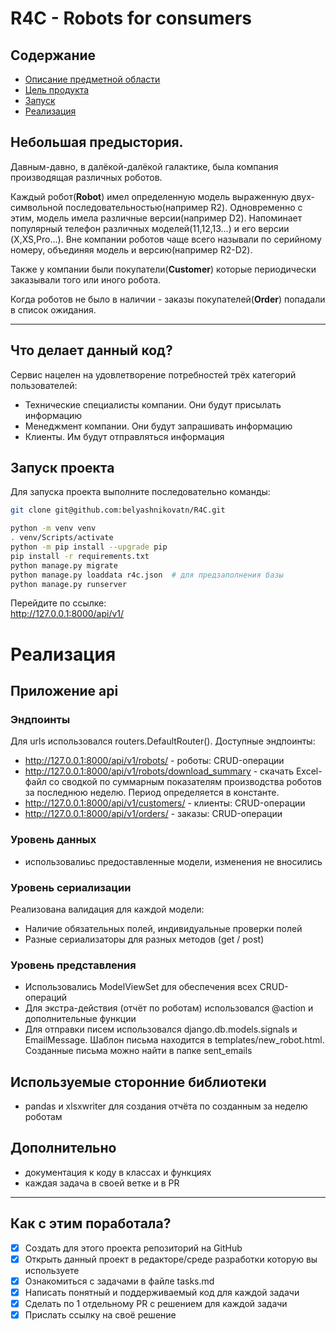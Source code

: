 # R4C - Robots for consumers

## Содержание
- [Описание предметной области](#небольшая-предыстория)
- [Цель продукта](#что-делает-данный-код?)
- [Запуск](#запуск-проекта)
- [Реализация](#реализация)


## Небольшая предыстория.
Давным-давно, в далёкой-далёкой галактике, была компания производящая различных 
роботов. 

Каждый робот(**Robot**) имел определенную модель выраженную двух-символьной 
последовательностью(например R2). Одновременно с этим, модель имела различные 
версии(например D2). Напоминает популярный телефон различных моделей(11,12,13...) и его версии
(X,XS,Pro...). Вне компании роботов чаще всего называли по серийному номеру, объединяя модель и версию(например R2-D2).

Также у компании были покупатели(**Customer**) которые периодически заказывали того или иного робота. 

Когда роботов не было в наличии - заказы покупателей(**Order**) попадали в список ожидания.

---
## Что делает данный код?
Сервис нацелен на удовлетворение потребностей трёх категорий пользователей:
- Технические специалисты компании. Они будут присылать информацию
- Менеджмент компании. Они будут запрашивать информацию
- Клиенты. Им будут отправляться информация


## Запуск проекта
Для запуска проекта выполните последовательно команды:  

```bash
git clone git@github.com:belyashnikovatn/R4C.git 
```

```bash
python -m venv venv   
. venv/Scripts/activate  
python -m pip install --upgrade pip  
pip install -r requirements.txt   
python manage.py migrate   
python manage.py loaddata r4c.json  # для предзаполнения базы
python manage.py runserver   
```

Перейдите по ссылке:  
http://127.0.0.1:8000/api/v1/

# Реализация
## Приложение api

### Эндпоинты
Для urls использовался routers.DefaultRouter(). Доступные эндпоинты:
- http://127.0.0.1:8000/api/v1/robots/  - роботы: CRUD-операции
- http://127.0.0.1:8000/api/v1/robots/download_summary - скачать Excel-файл со сводкой по суммарным показателям производства роботов за последнюю неделю. Период определяется в константе.  
- http://127.0.0.1:8000/api/v1/customers/ - клиенты: CRUD-операции 
- http://127.0.0.1:8000/api/v1/orders/ - заказы: CRUD-операции 

### Уровень данных
- использовалиьс предоставленные модели, изменения не вносились

### Уровень сериализации 
Реализована валидация для каждой модели:  
- Наличие обязательных полей, индивидуальные проверки полей  
- Разные сериализаторы для разных методов (get / post)  


### Уровень представления 
- Использовались ModelViewSet для обеспечения всех CRUD-операций  
- Для экстра-действия (отчёт по роботам) использовался @action и дополнительные функции  
- Для отправки писем использовался django.db.models.signals и EmailMessage. Шаблон письма находится в templates/new_robot.html. Созданные письма можно найти в папке sent_emails

## Используемые сторонние библиотеки
- pandas и xlsxwriter для создания отчёта по созданным за неделю роботам

## Дополнительно
- документация к коду в классах и функциях
- каждая задача в своей ветке и в PR
___

## Как с этим поработала?
- [x] Создать для этого проекта репозиторий на GitHub
- [x] Открыть данный проект в редакторе/среде разработки которую вы используете
- [x] Ознакомиться с задачами в файле tasks.md
- [x] Написать понятный и поддерживаемый код для каждой задачи 
- [x] Сделать по 1 отдельному PR с решением для каждой задачи
- [x] Прислать ссылку на своё решение

